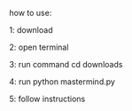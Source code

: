 how to use:

1: download

2: open terminal 

3: run command cd downloads

4: run python mastermind.py

5: follow instructions
